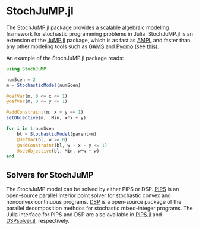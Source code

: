 # StochJuMP.jl
The StochJuMP.jl package provides a scalable algebraic modeling framework for stochastic programming problems in Julia. StochJuMP.jl is an extension of the [JuMP.jl](https://github.com/JuliaOpt/JuMP.jl) package, which is as fast as [AMPL](http://ampl.com) and faster than any other modeling tools such as [GAMS](http://www.gams.com) and [Pyomo](http://www.pyomo.org) (see [this](http://arxiv.org/pdf/1312.1431.pdf)).

An example of the StochJuMP.jl package reads:
```julia
using StochJuMP

numScen = 2
m = StochasticModel(numScen)

@defVar(m, 0 <= x <= 1)
@defVar(m, 0 <= y <= 1)

@addConstraint(m, x + y == 1)
setObjective(m, :Min, x*x + y)

for i in 1:numScen
    bl = StochasticModel(parent=m)
    @defVar(bl, w >= 0)
    @addConstraint(bl, w - x - y <= 1)
    @setObjective(bl, Min, w*w + w)
end
```

## Solvers for StochJuMP
The StochJuMP model can be solved by either PIPS or DSP. [PIPS](http://git.mcs.anl.gov/PIPS.git/) is an open-source parallel interior point solver for stochastic convex and nonconvex continuous programs. [DSP](https://github.com/kibaekkim/DSP) is a open-source package of the parallel decomposition methdos for stochastic mixed-integer programs. The Julia interface for PIPS and DSP are also available in [PIPS.jl](https://github.com/kibaekkim/PIPS.jl) and [DSPsolver.jl](https://github.com/kibaekkim/DSPsolver.jl), respectively.
